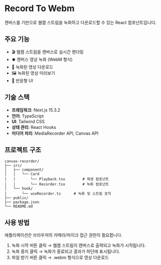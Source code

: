 # Record To Webm

캔버스를 기반으로 웹캠 스트림을 녹화하고 다운로드할 수 있는 React 컴포넌트입니다.

## 주요 기능

- 🎬 웹캠 스트림을 캔버스로 실시간 렌더링
- ⏺️ 캔버스 영상 녹화 (WebM 형식)
- 📂 녹화된 영상 다운로드
- 🖼️ 녹화된 영상 미리보기
- 📱 반응형 UI

## 기술 스택

- **프레임워크**: Next.js 15.3.2
- **언어**: TypeScript
- **UI**: Tailwind CSS
- **상태 관리**: React Hooks
- **미디어 처리**: MediaRecorder API, Canvas API

## 프로젝트 구조

```
canvas-recorder/
├── src/
│   ├── component/
│   │   └── Card
│   │       └── Playback.tsx        # 재생 컴포넌트
│   │       └── Recorder.tsx        # 녹화 컴포넌트
│   └── hook/
│       └── useRecorder.ts      # 녹화 및 스트림 로직
├── public/
├── package.json
└── README.md
```

## 사용 방법

애플리케이션은 브라우저의 카메라/마이크 접근 권한이 필요합니다.
1. 녹화 시작 버튼 클릭 → 웹캠 스트림이 캔버스로 출력되고 녹화가 시작됩니다.
2. 녹화 중지 클릭 → 녹화가 종료되고 결과가 하단에 표시됩니다.
3. 파일 받기 버튼 클릭 → .webm 형식으로 영상 다운로드